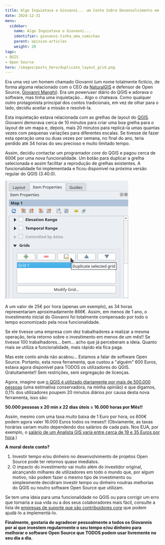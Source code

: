 ```yaml
---
title: Algo Inquietava o Giovanni... um Conto Sobre Desenvolvimento em Open Source
date: 2024-12-31
menu:
  sidebar:
    name: Algo Inquietava o Giovanni...
    identifier: giovanni-tinha_uma_comichao
    parent: opinion-articles
    weight: 20
tags:
- QGIS
- Open Source
hero: /images/posts_hero/duplicate_layout_grid.png
---
```


Era uma vez um homem chamado Giovanni (um nome totalmente fictício, de forma alguma relacionado com o CEO da [NaturalGIS](http://naturalgis.pt) e defensor de Open Source, [Giovanni Manghi](https://www.linkedin.com/in/giovannimanghi/)). Era um *poweruser* diário do QGIS e adorava o software, mas tinha uma inquietação... Algo o chateava. Como qualquer outro protagonista principal dos contos tradicionais, em vez de olhar para o lado, decidiu aceitar a missão e resolvê-la.

Esta inquietação estava relacionada com as grelhas de layout do [QGIS](www.qgis.org). Giovanni demorava cerca de 10 minutos para criar uma boa grelha para o layout de um mapa e, depois, mais 20 minutos para replicá-la umas quantas vezes com pequenas variações para diferentes escalas. Se tivesse de fazer esta operação uma ou duas vezes por semana, no final do ano, teria perdido até 34 horas do seu precioso e muito limitado tempo.

Assim, decidiu contactar um programador *core* do QGIS e pagou cerca de 600€ por uma nova funcionalidade. Um botão para duplicar a grelha selecionada e assim facilitar a reprodução de grelhas existentes. A funcionalidade foi implementada e ficou disponível na próxima versão regular do QGIS (3.40.0).

![texto alternativo](/images/2024/12/duplicate_layout_grid.png)

A um valor de 25€ por hora (apenas um exemplo), as 34 horas representariam aproximadamente 866€. Assim, em menos de 1 ano, o investimento inicial do Giovanni foi totalmente compensado por todo o tempo economizado pela nova funcionalidade.

Se ele tivesse uma empresa com dez trabalhadores a realizar a mesma operação, teria retorno sobre o investimento em menos de um mês!! Se tivesse 100 trabalhadores... bem... acho que já perceberam a ideia. Quanto mais se utiliza a funcionalidade, mais rápido ela fica paga.

Mas este conto ainda não acabou... Estamos a falar de software Open Source. Portanto, esta nova ferramenta, que custou a "alguém" 600 Euros, estava agora disponível para TODOS os utilizadores do QGIS. Gratuitamente!! Sem restrições, sem segregação de licenças.

Agora, imagine que [o QGIS é utilizado diariamente por mais de 500.000 pessoas](https://analytics.qgis.org/) (uma estimativa conservadora, na minha opinião) e que digamos, 0,1% dos utilizadores poupem 20 minutos diários por causa desta nova ferramenta, isso são:

**50.000 pessoas x 20 min x 22 dias úteis = 16.000 horas por Mês!!**

Assim, mesmo com uma taxa muito baixa de 1 Euro por hora, os 600€ podem agora valer 16.000 Euros todos os meses!! (Obviamente, as taxas horárias variam muito dependendo dos salários de cada país. Nos EUA, por exemplo, o [salário de um Analista GIS varia entre cerca de 19 e 35 Euros por hora](https://www.payscale.com/research/US/Skill=Geographic_Information_Systems_(GIS)/Hourly_Rate).)

**A moral deste conto?**

1. Investir tempo e/ou dinheiro no desenvolvimento de projetos Open Source pode ter retornos quase imediatos.
2. O impacto do investimento vai muito além do investidor original, alcançando milhares de utilizadores em todo o mundo que, por algum motivo, não podem fazer o mesmo tipo de investimento ou simplesmente decidiram investir tempo ou dinheiro noutras melhorias do QGIS ou noutro software Open Source que utilizam.

Se tem uma ideia para uma funcionalidade no QGIS ou para corrigir um erro que tornaria a sua vida ou a dos seus colaboradores mais fácil, consulte a lista de [empresas de suporte que são contribuidores *core*](https://www.qgis.org/resources/support/commercial-support/#core-contributors) que podem ajudá-lo a implementá-lo.

**Finalmente, gostaria de agradecer pessoalmente a todos os Giovannis por aí que investem regularmente o seu tempo e/ou dinheiro para melhorar o software Open Source que TODOS podem usar livremente no seu dia a dia.**
